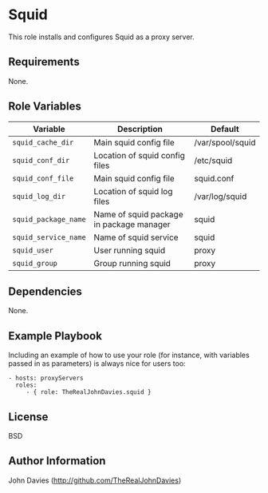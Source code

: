 Squid
=========

This role installs and configures Squid as a proxy server.

Requirements
------------

None.

Role Variables
--------------

| Variable | Description | Default |
|----------|-------------|---------|
| `squid_cache_dir` | Main squid config file | /var/spool/squid |
| `squid_conf_dir` | Location of squid config files | /etc/squid |
| `squid_conf_file` | Main squid config file | squid.conf |
| `squid_log_dir` | Location of squid log files | /var/log/squid |
| `squid_package_name` | Name of squid package in package manager | squid |
| `squid_service_name` | Name of squid service | squid |
| `squid_user` | User running squid | proxy |
| `squid_group` | Group running squid | proxy |

Dependencies
------------

None.

Example Playbook
----------------

Including an example of how to use your role (for instance, with variables passed in as parameters) is always nice for users too:

    - hosts: proxyServers
      roles:
         - { role: TheRealJohnDavies.squid }

License
-------

BSD

Author Information
------------------

John Davies (http://github.com/TheRealJohnDavies)


